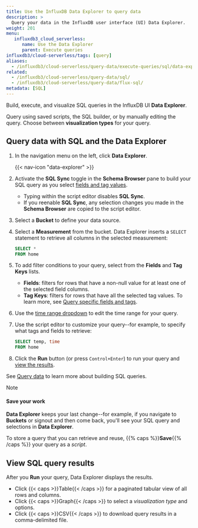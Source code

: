 ```yaml
---
title: Use the InfluxDB Data Explorer to query data
description: >
  Query your data in the InfluxDB user interface (UI) Data Explorer.
weight: 201
menu:
   influxdb3_cloud_serverless:
      name: Use the Data Explorer
      parent: Execute queries
influxdb3/cloud-serverless/tags: [query]
aliases:
  - /influxdb3/cloud-serverless/query-data/execute-queries/sql/data-explorer/
related:
  - /influxdb3/cloud-serverless/query-data/sql/
  - /influxdb3/cloud-serverless/query-data/flux-sql/
metadata: [SQL]
---
```


Build, execute, and visualize SQL queries in the InfluxDB UI **Data Explorer**.

<!--Need a screenshot of the SQL builder with a pretty graph-->

Query using saved scripts, the SQL builder, or by manually editing the query.
Choose between **visualization types** for your query.

## Query data with SQL and the Data Explorer

1. In the navigation menu on the left, click **Data Explorer**.

    {{< nav-icon "data-explorer" >}}

2. Activate the **SQL Sync** toggle in the **Schema Browser** pane to build your SQL query as you select [fields and tag values](/influxdb3/cloud-serverless/write-data/best-practices/schema-design/#influxdb-data-structure).
   - Typing within the script editor disables **SQL Sync**.
   - If you reenable **SQL Sync**, any selection changes you made in the **Schema Browser** are copied to the script editor.
3. Select a **Bucket** to define your data source.
4. Select a **Measurement** from the bucket.
   Data Explorer inserts a `SELECT` statement to retrieve all columns in the selected measurement:

   ```sql
   SELECT *
   FROM home
   ```
5. To add filter conditions to your query, select from the **Fields** and **Tag Keys** lists.
   - **Fields**: filters for rows that have a non-null value for at least one of the selected field columns.
   - **Tag Keys**: filters for rows that have all the selected tag values.
   To learn more, see [Query specific fields and tags](/influxdb3/cloud-serverless/query-data/sql/basic-query/#query-specific-fields-and-tags).
6. Use the [time range dropdown](#select-time-range) to edit the time range for your query.
7. Use the script editor to customize your query--for example, to specify what tags and fields to retrieve:

   ```sql
   SELECT temp, time
   FROM home
   ```
7. Click the **Run** button (or press `Control+Enter`) to run your query and [view the results](#view-sql-query-results).

See [Query data](/influxdb3/cloud-serverless/query-data/sql/) to learn more about building SQL queries.

> [!Note]
> 
> #### Save your work
> 
> **Data Explorer** keeps your last change--for example, if you navigate to **Buckets**
> or signout and then come back, you'll see your SQL query and selections in **Data Explorer**.
> 
> To store a query that you can retrieve and reuse, {{% caps %}}**Save**{{% /caps %}} your query as a *script*.

## View SQL query results

After you **Run** your query, Data Explorer displays the results.

- Click {{< caps >}}Table{{< /caps >}} for a paginated tabular view of all rows and columns.
- Click {{< caps >}}Graph{{< /caps >}} to select a *visualization type* and options.
- Click {{< caps >}}CSV{{< /caps >}} to download query results in a comma-delimited file.
